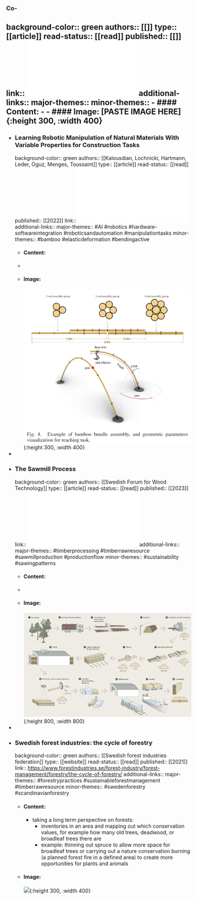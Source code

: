 ### Co-
background-color:: green
authors:: [[]]
type:: [[article]]
read-status:: [[read]]
published:: [[]] 
link:: ![acadia21_470.pdf](../assets/acadia21_470_1713520586916_0.pdf) 
additional-links::
major-themes::
minor-themes::
	- #### Content:
	-
	- #### Image:
	  [PASTE IMAGE HERE]{:height 300, :width 400}
-
- ### Learning Robotic Manipulation of Natural Materials With Variable Properties for Construction Tasks
  background-color:: green
  authors:: [[Kalousdian, Lochnicki, Hartmann, Leder, Oguz, Menges, Toussaint]] 
  type:: [[article]]
  read-status:: [[read]]
  published:: [[2022]] 
  link:: ![Learning_Robotic_Manipulation_of_Natural_Materials_With_Variable_Properties_for_Construction_Tasks.pdf](../assets/Learning_Robotic_Manipulation_of_Natural_Materials_With_Variable_Properties_for_Construction_Tasks_1713518875484_0.pdf) 
  additional-links::
  major-themes:: #AI #robotics #hardware-softwareintegration #roboticsandautomation #manipulationtasks
  minor-themes:: #bamboo #elasticdeformation #bendingactive
	- #### Content:
	-
	- #### Image:
	  ![image.png](../assets/image_1713520247674_0.png){:height 300, :width 400}
-
- ### The Sawmill Process
  background-color:: green
  authors:: [[Swedish Forum for Wood Technology]]
  type:: [[article]]
  read-status:: [[read]]
  published:: [[2023]] 
  link:: ![STTF-TSP.pdf](../assets/STTF-TSP_1713517743615_0.pdf) 
  additional-links::
  major-themes:: #timberprocessing #timberrawresource #sawmillproduction #productionflow 
  minor-themes:: #sustainability #sawingpatterns
	- #### Content:
	-
	- #### Image:
	  ![Group 13.png](../assets/Group_13_1713517824379_0.png){:height 800, :width 800}
-
- ### Swedish forest industries: the cycle of forestry
  background-color:: green
  authors:: [[Swedish forest industries federation]]
  type:: [[website]]
  read-status:: [[read]]
  published:: [[2021]] 
  link:: https://www.forestindustries.se/forest-industry/forest-management/forestry/the-cycle-of-forestry/ 
  additional-links::
  major-themes:: #forestrypractices #sustainableforestmanagement #timberrawresource 
  minor-themes:: #swedenforestry #scandinavianforestry
	- #### Content:
		- taking a long term perspective on forests:
			- inventories in an area and mapping out which conservation values, for example how many old trees, deadwood, or broadleaf trees there are
			- example: thinning out spruce to allow more space for broadleaf trees or carrying out a nature conservation burning (a planned forest fire in a defined area) to create more opportunities for plants and animals
	- #### Image:
	  ![](https://www.forestindustries.se/siteassets/bilder-och-dokument/skog/skogens-kretslopp-engelska.jpg?preset=901){:height 300, :width 400}